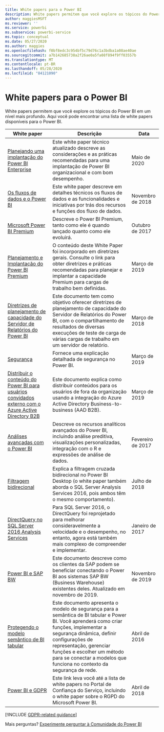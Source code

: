 ```yaml
---
title: White papers para o Power BI
description: White papers permitem que você explore os tópicos do Power BI em um nível mais profundo.
author: maggiesMSFT
ms.reviewer: ''
ms.service: powerbi
ms.subservice: powerbi-service
ms.topic: conceptual
ms.date: 05/27/2020
ms.author: maggies
ms.openlocfilehash: f0bf8edc3c954bf5c79d76c1a3bdba1a08ae40ae
ms.sourcegitcommit: a7b142685738a2f26ae0a5fa08f894f9ff03557b
ms.translationtype: MT
ms.contentlocale: pt-BR
ms.lasthandoff: 05/28/2020
ms.locfileid: "84121090"
---
```

# <a name="whitepapers-for-power-bi"></a>White papers para o Power BI

White papers permitem que você explore os tópicos do Power BI em um nível mais profundo. Aqui você pode encontrar uma lista de white papers disponíveis para o Power BI.

| White paper | Descrição | Data |
| --- | --- | --- |
| [Planejando uma implantação do Power BI Enterprise](https://aka.ms/PBIEnterpriseDeploymentWP) |Este white paper técnico atualizado descreve as considerações e as práticas recomendadas para uma implantação de Power BI organizacional e com bom desempenho. | Maio de 2020 |
| [Os fluxos de dados e o Power BI](https://go.microsoft.com/fwlink/?linkid=2034388&clcid=0x409)| Este white paper descreve em detalhes técnicos os fluxos de dados e as funcionalidades e iniciativas por trás dos recursos e funções dos fluxo de dados. | Novembro de 2018 |
| [Microsoft Power BI Premium](https://aka.ms/pbipremiumwhitepaper) |Descreve o Power BI Premium, tanto como ele é quando lançado quanto como ele evoluirá. | Outubro de 2017 |
| [Planejamento e Implantação do Power BI Premium](whitepaper-powerbi-premium-deployment.md)| O conteúdo deste White Paper foi incorporado em diretrizes gerais. Consulte o link para obter diretrizes e práticas recomendadas para planejar e implantar a capacidade Premium para cargas de trabalho bem definidas.| Março de 2019 |
| [Diretrizes de planejamento de capacidade do Servidor de Relatórios do Power BI](../report-server/capacity-planning.md) |Este documento tem como objetivo oferecer diretrizes de planejamento de capacidade do Servidor de Relatórios do Power BI, com o compartilhamento de resultados de diversas execuções de teste de carga de várias cargas de trabalho em um servidor de relatório. | Março de 2018 |
| [Segurança](../admin/service-admin-power-bi-security.md) |Fornece uma explicação detalhada de segurança no Power BI. | Março de 2019 |
| [Distribuir o conteúdo do Power BI para usuários convidados externo com o Azure Active Directory B2B](../guidance/whitepaper-azure-b2b-power-bi.md)|Este documento explica como distribuir conteúdos para os usuários de fora da organização usando a integração do Azure Active Directory Business-to-business (AAD B2B).| Março de 2019 |
| [Análises avançadas com o Power BI](https://info.microsoft.com/advanced-analytics-with-power-bi.html?Is=Website) |Descreve os recursos analíticos avançados do Power BI, incluindo análise preditiva, visualizações personalizadas, integração com o R e expressões de análise de dados. | Fevereiro de 2017 |
| [Filtragem bidirecional](../transform-model/desktop-bidirectional-filtering.md) |Explica a filtragem cruzada bidirecional no Power BI Desktop (o white paper também aborda o SQL Server Analysis Services 2016, pois ambos têm o mesmo comportamento). | Julho de 2018 |
| [DirectQuery no SQL Server 2016 Analysis Services](https://blogs.msdn.microsoft.com/analysisservices/2017/04/06/directquery-in-sql-server-2016-analysis-services-whitepaper/) |Para SQL Server 2016, o DirectQuery foi reprojetado para melhorar consideravelmente a velocidade e o desempenho, no entanto, agora está também mais complexo de compreender e implementar. | Janeiro de 2017 |
| [Power BI e SAP BW](https://aka.ms/powerbiandsapbw)| Este documento descreve como os clientes da SAP podem se beneficiar conectando o Power BI aos sistemas SAP BW (Business Warehouse) existentes deles. Atualizado em novembro de 2019.| Novembro de 2019 |
| [Protegendo o modelo semântico de BI tabular](https://download.microsoft.com/download/D/2/0/D20E1C5F-72EA-4505-9F26-FEF9550EFD44/Securing%20the%20Tabular%20BI%20Semantic%20Model.docx) |Este documento apresenta o modelo de segurança para a semântica de BI tabular e Power BI. Você aprenderá como criar funções, implementar a segurança dinâmica, definir configurações de representação, gerenciar funções e escolher um método para se conectar a modelos que funciona no contexto da segurança de rede. | Abril de 2016 |
| [Power BI e GDPR](https://aka.ms/power-bi-gdpr-whitepaper)| Este link leva você até a lista de white papers no Portal de Confiança do Serviço, incluindo o white paper sobre o RGPD do Microsoft Power BI. | Abril de 2018 |

[!INCLUDE [GDPR-related guidance](../includes/gdpr-hybrid-note.md)]

Mais perguntas? [Experimente perguntar à Comunidade do Power BI](https://community.powerbi.com/)
